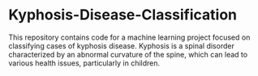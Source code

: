# Kyphosis-Disease-Classification
This repository contains code for a machine learning project focused on classifying cases of kyphosis disease. Kyphosis is a spinal disorder characterized by an abnormal curvature of the spine, which can lead to various health issues, particularly in children. 
